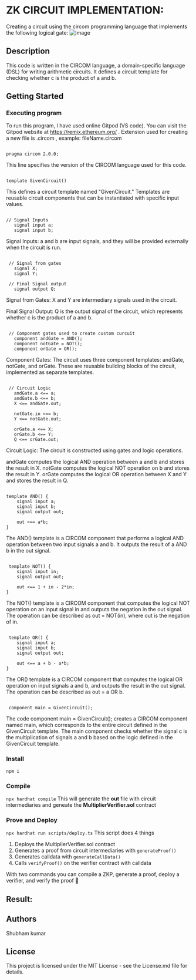 # ZK CIRCUIT IMPLEMENTATION:

Creating a circuit using the circom programming language that implements the following logical gate:
![image](https://github.com/khushisnha/POLY-PROOF/assets/137313256/ab3a40b9-4900-4520-8d9c-a10934aaed26)

## Description

This code is written in the CIRCOM language, a domain-specific language (DSL) for writing arithmetic circuits. It defines a circuit template for checking whether c is the product of a and b. 

## Getting Started

### Executing program

To run this program, I have used online Gitpod (VS code). You can visit the Gitpod website at https://remix.ethereum.org/ .
Extension used for creating a new file is .circom , example: fileName.circom

```circom

pragma circom 2.0.0;

```

This line specifies the version of the CIRCOM language used for this code.

```circom

template GivenCircuit()

```

This defines a circuit template named "GivenCircuit." Templates are reusable circuit components that can be instantiated with specific input values.

```circom
   
// Signal Inputs
   signal input a;
   signal input b;  

```

Signal Inputs: a and b are input signals, and they will be provided externally when the circuit is run.

```circom

 // Signal from gates
   signal X;
   signal Y;

 // Final Signal output
   signal output Q;

```

Signal from Gates: X and Y are intermediary signals used in the circuit.

Final Signal Output: Q is the output signal of the circuit, which represents whether c is the product of a and b.

```circom

 // Component gates used to create custom curcuit
   component andGate = AND();
   component notGate = NOT();
   component orGate = OR();

```

Component Gates: The circuit uses three component templates: andGate, notGate, and orGate. These are reusable building blocks of the circuit, implemented as separate templates.

```circom

 // Circuit Logic
   andGate.a <== a;
   andGate.b <== b;
   X <== andGate.out;

   notGate.in <== b;
   Y <== notGate.out;

   orGate.a <== X;
   orGate.b <== Y;
   Q <== orGate.out;

```

Circuit Logic: The circuit is constructed using gates and logic operations.

andGate computes the logical AND operation between a and b and stores the result in X.
notGate computes the logical NOT operation on b and stores the result in Y.
orGate computes the logical OR operation between X and Y and stores the result in Q.

```circom

template AND() {
    signal input a;
    signal input b;
    signal output out;

    out <== a*b;
}

```

The AND() template is a CIRCOM component that performs a logical AND operation between two input signals a and b. It outputs the result of a AND b in the out signal.

```circom

 template NOT() {
    signal input in;
    signal output out;

    out <== 1 + in - 2*in;
}

```

The NOT() template is a CIRCOM component that computes the logical NOT operation on an input signal in and outputs the negation in the out signal. The operation can be described as out = NOT(in), where out is the negation of in.

```circom

 template OR() {
    signal input a;
    signal input b;
    signal output out;

    out <== a + b - a*b;
}

```

The OR() template is a CIRCOM component that computes the logical OR operation on input signals a and b, and outputs the result in the out signal. The operation can be described as out = a OR b.

```circom

 component main = GivenCircuit();

```

The code component main = GivenCircuit(); creates a CIRCOM component named main, which corresponds to the entire circuit defined in the GivenCircuit template. The main component checks whether the signal c is the multiplication of signals a and b based on the logic defined in the GivenCircuit template.

### Install
`npm i`

### Compile
`npx hardhat compile` 
This will generate the **out** file with circuit intermediaries and geneate the **MultiplierVerifier.sol** contract

### Prove and Deploy
`npx hardhat run scripts/deploy.ts`
This script does 4 things  
1. Deploys the MultiplierVerifier.sol contract
2. Generates a proof from circuit intermediaries with `generateProof()`
3. Generates calldata with `generateCallData()`
4. Calls `verifyProof()` on the verifier contract with calldata

With two commands you can compile a ZKP, generate a proof, deploy a verifier, and verify the proof 🎉

## Result:


## Authors

Shubham kumar

## License

This project is licensed under the MIT License - see the License.md file for details.
